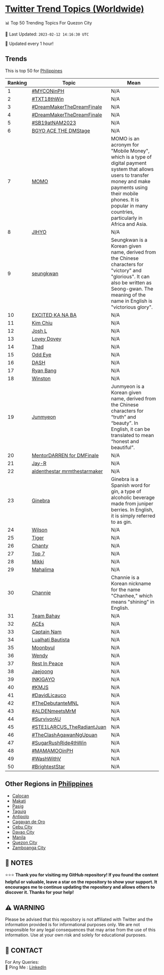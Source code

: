 [Twitter Trend Topics (Worldwide)](https://github.com/ErcinDedeoglu/Twitter-Trend-Topics)
==========


📊 Top 50 Trending Topics For Quezon City

📆 Last Updated: `2023-02-12 14:16:30 UTC`

🔧 Updated every 1 hour!


## Trends

This is top 50 for [Philippines](</Philippines>)

| Ranking | Topic | Mean |
| ------- | ------------ | ------------ |
| 1 | [#MYCONinPH](http://twitter.com/search?q=%23MYCONinPH) | N/A |
| 2 | [#TXT18thWin](http://twitter.com/search?q=%23TXT18thWin) | N/A |
| 3 | [#DreamMakerTheDreamFinale](http://twitter.com/search?q=%23DreamMakerTheDreamFinale) | N/A |
| 4 | [#DreamMakerTheDreamFinale](http://twitter.com/search?q=%23DreamMakerTheDreamFinale) | N/A |
| 5 | [#SB19atNAM2023](http://twitter.com/search?q=%23SB19atNAM2023) | N/A |
| 6 | [BGYO ACE THE DMStage](http://twitter.com/search?q=BGYO+ACE+THE+DMStage) | N/A |
| 7 | [MOMO](http://twitter.com/search?q=MOMO) | MOMO is an acronym for "Mobile Money", which is a type of digital payment system that allows users to transfer money and make payments using their mobile phones. It is popular in many countries, particularly in Africa and Asia. |
| 8 | [JIHYO](http://twitter.com/search?q=JIHYO) | N/A |
| 9 | [seungkwan](http://twitter.com/search?q=seungkwan) | Seungkwan is a Korean given name, derived from the Chinese characters for "victory" and "glorious". It can also be written as Seong-gwan. The meaning of the name in English is "victorious glory". |
| 10 | [EXCITED KA NA BA](http://twitter.com/search?q=EXCITED+KA+NA+BA) | N/A |
| 11 | [Kim Chiu](http://twitter.com/search?q=Kim+Chiu) | N/A |
| 12 | [Josh L](http://twitter.com/search?q=Josh+L) | N/A |
| 13 | [Lovey Dovey](http://twitter.com/search?q=Lovey+Dovey) | N/A |
| 14 | [Thad](http://twitter.com/search?q=Thad) | N/A |
| 15 | [Odd Eye](http://twitter.com/search?q=Odd+Eye) | N/A |
| 16 | [DASH](http://twitter.com/search?q=DASH) | N/A |
| 17 | [Ryan Bang](http://twitter.com/search?q=Ryan+Bang) | N/A |
| 18 | [Winston](http://twitter.com/search?q=Winston) | N/A |
| 19 | [Junmyeon](http://twitter.com/search?q=Junmyeon) | Junmyeon is a Korean given name, derived from the Chinese characters for “truth” and “beauty”. In English, it can be translated to mean “honest and beautiful”. |
| 20 | [MentorDARREN for DMFinale](http://twitter.com/search?q=MentorDARREN+for+DMFinale) | N/A |
| 21 | [Jay-R](http://twitter.com/search?q=Jay-R) | N/A |
| 22 | [aldenthestar mrmthestarmaker](http://twitter.com/search?q=aldenthestar+mrmthestarmaker) | N/A |
| 23 | [Ginebra](http://twitter.com/search?q=Ginebra) | Ginebra is a Spanish word for gin, a type of alcoholic beverage made from juniper berries. In English, it is simply referred to as gin. |
| 24 | [Wilson](http://twitter.com/search?q=Wilson) | N/A |
| 25 | [Tiger](http://twitter.com/search?q=Tiger) | N/A |
| 26 | [Chanty](http://twitter.com/search?q=Chanty) | N/A |
| 27 | [Top 7](http://twitter.com/search?q=Top+7) | N/A |
| 28 | [Mikki](http://twitter.com/search?q=Mikki) | N/A |
| 29 | [Mahalima](http://twitter.com/search?q=Mahalima) | N/A |
| 30 | [Channie](http://twitter.com/search?q=Channie) | Channie is a Korean nickname for the name "Chanhee," which means "shining" in English. |
| 31 | [Team Bahay](http://twitter.com/search?q=Team+Bahay) | N/A |
| 32 | [ACEs](http://twitter.com/search?q=ACEs) | N/A |
| 33 | [Captain Nam](http://twitter.com/search?q=Captain+Nam) | N/A |
| 34 | [Lualhati Bautista](http://twitter.com/search?q=Lualhati+Bautista) | N/A |
| 35 | [Moonbyul](http://twitter.com/search?q=Moonbyul) | N/A |
| 36 | [Wendy](http://twitter.com/search?q=Wendy) | N/A |
| 37 | [Rest In Peace](http://twitter.com/search?q=Rest+In+Peace) | N/A |
| 38 | [Jaejoong](http://twitter.com/search?q=Jaejoong) | N/A |
| 39 | [INKIGAYO](http://twitter.com/search?q=INKIGAYO) | N/A |
| 40 | [#KMJS](http://twitter.com/search?q=%23KMJS) | N/A |
| 41 | [#DavidLicauco](http://twitter.com/search?q=%23DavidLicauco) | N/A |
| 42 | [#TheDebutanteMNL](http://twitter.com/search?q=%23TheDebutanteMNL) | N/A |
| 43 | [#ALDENmeetsMrM](http://twitter.com/search?q=%23ALDENmeetsMrM) | N/A |
| 44 | [#SurvivorAU](http://twitter.com/search?q=%23SurvivorAU) | N/A |
| 45 | [#STE1LARCUS_TheRadiantJuan](http://twitter.com/search?q=%23STE1LARCUS_TheRadiantJuan) | N/A |
| 46 | [#TheClashAgawanNgUpuan](http://twitter.com/search?q=%23TheClashAgawanNgUpuan) | N/A |
| 47 | [#SugarRushRide4thWin](http://twitter.com/search?q=%23SugarRushRide4thWin) | N/A |
| 48 | [#MAMAMOOinPH](http://twitter.com/search?q=%23MAMAMOOinPH) | N/A |
| 49 | [#WashWithV](http://twitter.com/search?q=%23WashWithV) | N/A |
| 50 | [#BrightestStar](http://twitter.com/search?q=%23BrightestStar) | N/A |



## Other Regions in [Philippines](</Philippines>)

* [Calocan](</Philippines/Calocan.md>)
* [Makati](</Philippines/Makati.md>)
* [Pasig](</Philippines/Pasig.md>)
* [Taguig](</Philippines/Taguig.md>)
* [Antipolo](</Philippines/Antipolo.md>)
* [Cagayan de Oro](</Philippines/Cagayan de Oro.md>)
* [Cebu City](</Philippines/Cebu City.md>)
* [Davao City](</Philippines/Davao City.md>)
* [Manila](</Philippines/Manila.md>)
* [Quezon City](</Philippines/Quezon City.md>)
* [Zamboanga City](</Philippines/Zamboanga City.md>)



## 📝 NOTES

⭐⭐⭐ **Thank you for visiting my GitHub repository! If you found the content helpful or valuable, leave a star on the repository to show your support. It encourages me to continue updating the repository and allows others to discover it. Thanks for your help!**


## ⚠️ WARNING

Please be advised that this repository is not affiliated with Twitter and the information provided is for informational purposes only. We are not responsible for any legal consequences that may arise from the use of this information. Use at your own risk and solely for educational purposes.


## 📨 CONTACT

 For Any Queries:  
            🏓 Ping Me : [LinkedIn](https://www.linkedin.com/in/ercindedeoglu/)
